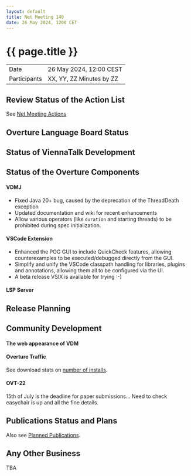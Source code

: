 ```yaml
---
layout: default
title: Net Meeting 140
date: 26 May 2024, 1200 CET
---
```


<script src="https://code.jquery.com/jquery-1.11.1.min.js">
</script>
<script src="/javascripts/edit.js"></script>
<script>setEditButonNm();</script>

# {{ page.title }}

|||
|---|---|
| Date | 26 May 2024, 12:00 CEST |
| Participants | XX, YY, ZZ Minutes by ZZ |


## Review Status of the Action List

See [Net Meeting Actions](https://github.com/overturetool/overturetool.github.io/issues?q=is%3Aopen+is%3Aissue+label%3A%22action+net-meeting%22)


## Overture Language Board Status




## Status of ViennaTalk Development



##  Status of the Overture Components

#### VDMJ

* Fixed Java 20+ bug, caused by the deprecation of the ThreadDeath exception
* Updated documentation and wiki for recent enhancements
* Allow various operators (like `duration` and starting threads) to be prohibited during spec initialization.

#### VSCode Extension

* Enhanced the POG GUI to include QuickCheck features, allowing counterexamples to be executed/debugged directly from the GUI.
* Simplify and unify the VSCode classpath handling for libraries, plugins and annotations, allowing them all to be configured via the UI.
* A beta release VSIX is available for trying :-)

#### LSP Server

##  Release Planning

##  Community Development

#### The web appearance of VDM 

#### Overture Traffic

See download stats on [number of installs](https://marketplace.visualstudio.com/items?itemName=overturetool.vdm-vscode).

#### OVT-22 

15th  of July is the deadline for paper submissions...
Need to check easychair is up and all the fine details.


##  Publications Status and Plans

Also see [Planned Publications](https://www.overturetool.org/publications/PlannedPublications.html).



##  Any Other Business

TBA


<div id="edit_page_div"></div>

